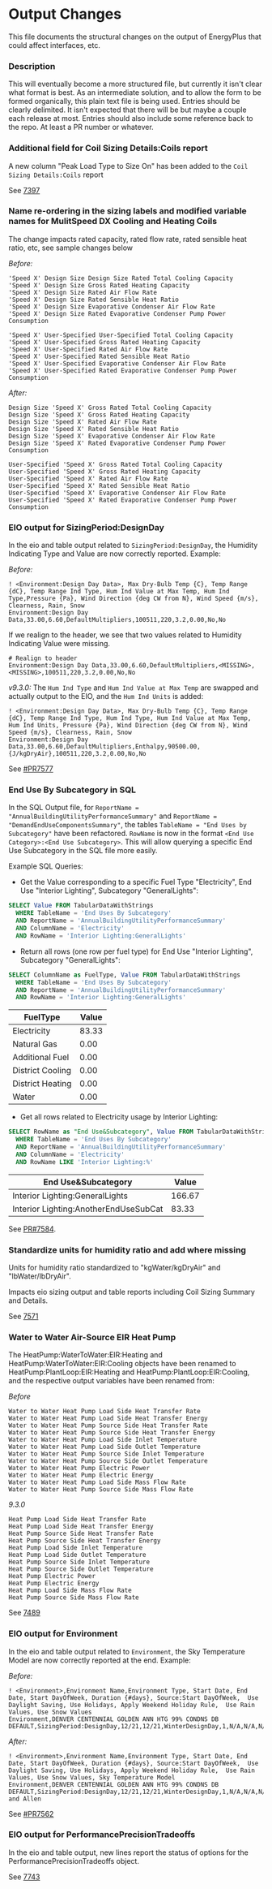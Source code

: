 Output Changes
==============

This file documents the structural changes on the output of EnergyPlus that could affect interfaces, etc.

### Description

This will eventually become a more structured file, but currently it isn't clear what format is best. As an intermediate solution, and to allow the form to be formed organically, this plain text file is being used. Entries should be clearly delimited.  It isn't expected that there will be but maybe a couple each release at most. Entries should also include some reference back to the repo.  At least a PR number or whatever.

### Additional field for Coil Sizing Details:Coils report

A new column "Peak Load Type to Size On" has been added to the `Coil Sizing Details:Coils` report

See [7397](https://github.com/NREL/EnergyPlus/pull/7397)

### Name re-ordering in the sizing labels and modified variable names for MulitSpeed DX Cooling and Heating Coils

The change impacts rated capacity, rated flow rate, rated sensible heat ratio, etc, see sample changes below


*Before:*
```
'Speed X' Design Size Design Size Rated Total Cooling Capacity
'Speed X' Design Size Gross Rated Heating Capacity
'Speed X' Design Size Rated Air Flow Rate
'Speed X' Design Size Rated Sensible Heat Ratio
'Speed X' Design Size Evaporative Condenser Air Flow Rate
'Speed X' Design Size Rated Evaporative Condenser Pump Power Consumption

'Speed X' User-Specified User-Specified Total Cooling Capacity
'Speed X' User-Specified Gross Rated Heating Capacity
'Speed X' User-Specified Rated Air Flow Rate
'Speed X' User-Specified Rated Sensible Heat Ratio
'Speed X' User-Specified Evaporative Condenser Air Flow Rate
'Speed X' User-Specified Rated Evaporative Condenser Pump Power Consumption
```

*After:*
```
Design Size 'Speed X' Gross Rated Total Cooling Capacity
Design Size 'Speed X' Gross Rated Heating Capacity
Design Size 'Speed X' Rated Air Flow Rate
Design Size 'Speed X' Rated Sensible Heat Ratio
Design Size 'Speed X' Evaporative Condenser Air Flow Rate
Design Size 'Speed X' Rated Evaporative Condenser Pump Power Consumption

User-Specified 'Speed X' Gross Rated Total Cooling Capacity
User-Specified 'Speed X' Gross Rated Heating Capacity
User-Specified 'Speed X' Rated Air Flow Rate
User-Specified 'Speed X' Rated Sensible Heat Ratio
User-Specified 'Speed X' Evaporative Condenser Air Flow Rate
User-Specified 'Speed X' Rated Evaporative Condenser Pump Power Consumption
```

### EIO output for SizingPeriod:DesignDay

In the eio and table output related to `SizingPeriod:DesignDay`, the Humidity Indicating Type and Value are now correctly reported. Example:

*Before:*
```
! <Environment:Design Day Data>, Max Dry-Bulb Temp {C}, Temp Range {dC}, Temp Range Ind Type, Hum Ind Value at Max Temp, Hum Ind Type,Pressure {Pa}, Wind Direction {deg CW from N}, Wind Speed {m/s}, Clearness, Rain, Snow
Environment:Design Day Data,33.00,6.60,DefaultMultipliers,100511,220,3.2,0.00,No,No
```

If we realign to the header, we see that two values related to Humidity Indicating Value were missing.

```
# Realign to header
Environment:Design Day Data,33.00,6.60,DefaultMultipliers,<MISSING>,<MISSING>,100511,220,3.2,0.00,No,No
```

*v9.3.0:* The `Hum Ind Type` and `Hum Ind Value at Max Temp` are swapped and actually output to the EIO, and the `Hum Ind Units` is added:

```
! <Environment:Design Day Data>, Max Dry-Bulb Temp {C}, Temp Range {dC}, Temp Range Ind Type, Hum Ind Type, Hum Ind Value at Max Temp, Hum Ind Units, Pressure {Pa}, Wind Direction {deg CW from N}, Wind Speed {m/s}, Clearness, Rain, Snow
Environment:Design Day Data,33.00,6.60,DefaultMultipliers,Enthalpy,90500.00,{J/kgDryAir},100511,220,3.2,0.00,No,No
```

See [#PR7577](https://github.com/NREL/EnergyPlus/pull/7577)

### End Use By Subcategory in SQL

In the SQL Output file, for `ReportName = "AnnualBuildingUtilityPerformanceSummary"` and `ReportName = "DemandEndUseComponentsSummary"`,
the tables `TableName = "End Uses by Subcategory"` have been refactored. `RowName` is now in the format `<End Use Category>:<End Use Subcategory>`.
This will allow querying a specific End Use Subcategory in the SQL file more easily.

Example SQL Queries:

* Get the Value corresponding to a specific Fuel Type "Electricity", End Use "Interior Lighting", Subcategory "GeneralLights":

```sql
SELECT Value FROM TabularDataWithStrings
  WHERE TableName = 'End Uses By Subcategory'
  AND ReportName = 'AnnualBuildingUtilityPerformanceSummary'
  AND ColumnName = 'Electricity'
  AND RowName = 'Interior Lighting:GeneralLights'
```

* Return all rows (one row per fuel type) for End Use "Interior Lighting", Subcategory "GeneralLights":

```sql
SELECT ColumnName as FuelType, Value FROM TabularDataWithStrings
  WHERE TableName = 'End Uses By Subcategory'
  AND ReportName = 'AnnualBuildingUtilityPerformanceSummary'
  AND RowName = 'Interior Lighting:GeneralLights'
```

| FuelType         | Value |
|------------------|-------|
| Electricity      | 83.33 |
| Natural Gas      | 0.00  |
| Additional Fuel  | 0.00  |
| District Cooling | 0.00  |
| District Heating | 0.00  |
| Water            | 0.00  |

* Get all rows related to Electricity usage by Interior Lighting:

```sql
SELECT RowName as "End Use&Subcategory", Value FROM TabularDataWithStrings
  WHERE TableName = 'End Uses By Subcategory'
  AND ReportName = 'AnnualBuildingUtilityPerformanceSummary'
  AND ColumnName = 'Electricity'
  AND RowName LIKE 'Interior Lighting:%'
```

| End Use&Subcategory                   | Value  |
|---------------------------------------|--------|
| Interior Lighting:GeneralLights       | 166.67 |
| Interior Lighting:AnotherEndUseSubCat | 83.33  |

See [PR#7584](https://github.com/NREL/EnergyPlus/pull/7584).

### Standardize units for humidity ratio and add where missing

Units for humidity ratio standardized to "kgWater/kgDryAir" and "lbWater/lbDryAir".

Impacts eio sizing output and table reports including Coil Sizing Summary and Details.

See [7571](https://github.com/NREL/EnergyPlus/pull/7571)


### Water to Water Air-Source EIR Heat Pump
The HeatPump:WaterToWater:EIR:Heating and HeatPump:WaterToWater:EIR:Cooling objects have been renamed to HeatPump:PlantLoop:EIR:Heating and HeatPump:PlantLoop:EIR:Cooling, and the respective output variables have been renamed from: 

*Before*
```
Water to Water Heat Pump Load Side Heat Transfer Rate
Water to Water Heat Pump Load Side Heat Transfer Energy
Water to Water Heat Pump Source Side Heat Transfer Rate
Water to Water Heat Pump Source Side Heat Transfer Energy
Water to Water Heat Pump Load Side Inlet Temperature
Water to Water Heat Pump Load Side Outlet Temperature
Water to Water Heat Pump Source Side Inlet Temperature
Water to Water Heat Pump Source Side Outlet Temperature
Water to Water Heat Pump Electric Power
Water to Water Heat Pump Electric Energy
Water to Water Heat Pump Load Side Mass Flow Rate
Water to Water Heat Pump Source Side Mass Flow Rate
```

*9.3.0*
```
Heat Pump Load Side Heat Transfer Rate
Heat Pump Load Side Heat Transfer Energy
Heat Pump Source Side Heat Transfer Rate
Heat Pump Source Side Heat Transfer Energy
Heat Pump Load Side Inlet Temperature
Heat Pump Load Side Outlet Temperature
Heat Pump Source Side Inlet Temperature
Heat Pump Source Side Outlet Temperature
Heat Pump Electric Power
Heat Pump Electric Energy
Heat Pump Load Side Mass Flow Rate
Heat Pump Source Side Mass Flow Rate
```

See [7489](https://github.com/NREL/EnergyPlus/pull/7489/)

### EIO output for Environment

In the eio and table output related to `Environment`, the Sky Temperature Model are now correctly reported at the end. Example:

*Before:*
```
! <Environment>,Environment Name,Environment Type, Start Date, End Date, Start DayOfWeek, Duration {#days}, Source:Start DayOfWeek,  Use Daylight Saving, Use Holidays, Apply Weekend Holiday Rule,  Use Rain Values, Use Snow Values
Environment,DENVER CENTENNIAL GOLDEN ANN HTG 99% CONDNS DB DEFAULT,SizingPeriod:DesignDay,12/21,12/21,WinterDesignDay,1,N/A,N/A,N/A,N/A,N/A,N/A
```

*After:*
```
! <Environment>,Environment Name,Environment Type, Start Date, End Date, Start DayOfWeek, Duration {#days}, Source:Start DayOfWeek,  Use Daylight Saving, Use Holidays, Apply Weekend Holiday Rule,  Use Rain Values, Use Snow Values, Sky Temperature Model
Environment,DENVER CENTENNIAL GOLDEN ANN HTG 99% CONDNS DB DEFAULT,SizingPeriod:DesignDay,12/21,12/21,WinterDesignDay,1,N/A,N/A,N/A,N/A,N/A,N/A,Clark and Allen
```

See [#PR7562](https://github.com/NREL/EnergyPlus/pull/7562)

### EIO output for PerformancePrecisionTradeoffs
In the eio and table output, new lines report the status of options for the PerformancePrecisionTradeoffs object.

See [7743](https://github.com/NREL/EnergyPlus/pull/7743/)
